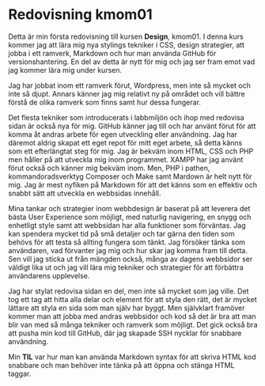 ---
---
Redovisning kmom01
=========================

Detta är min första redovisning till kursen **Design**, kmom01.  I denna kurs kommer jag att lära mig nya stylings tekniker i CSS, design strategier, att jobba i ett ramverk, Markdown och hur man använda GitHub för versionshantering.  En del av detta är nytt för mig och jag ser fram emot vad jag kommer lära mig under kursen.

Jag har jobbat inom ett ramverk förut, Wordpress, men inte så mycket och inte så djupt.  Annars känner jag mig relativt ny på området och vill bättre förstå de olika ramverk som finns samt hur dessa fungerar.

Det flesta tekniker som introducerats i labbmiljön och ihop med redovisa sidan är också nya för mig.  GitHub känner jag till och har använt förut för att komma åt andras arbete för egen utveckling eller användning.  Jag har däremot aldrig skapat ett eget repot för mitt eget arbete, så detta känns som ett efterlängtat steg för mig.  Jag är bekväm inom HTML, CSS och PHP men håller på att utveckla mig inom programmet.  XAMPP har jag använt förut också och känner mig bekväm inom.  Men, PHP i pathen, kommandoradsverktyg Composer och Make samt Mardown är helt nytt för mig.  Jag är mest nyfiken på Markdown för att det känns som en effektiv och snabbt sätt att utveckla en webbsidas innehåll.  

Mina tankar och strategier inom webbdesign är baserat på att leverera det bästa User Experience som möjligt, med naturlig navigering, en snygg och enhetligt style samt att webbsidan har alla funktioner som förväntas.  Jag kan spendera mycket tid på små detaljer och tar gärna den tiden som behövs för att testa så allting fungera som tänkt.  Jag försöker tänka som användaren, vad förvanter jag mig och hur skar jag komma fram till detta.  Sen vill jag sticka ut från mängden också, många av dagens webbsidor ser väldigt lika ut och jag vill lära mig tekniker och strategier för att förbättra användarens upplevelse.

Jag har stylat redovisa sidan en del, men inte så mycket som jag ville.  Det tog ett tag att hitta alla delar och element för att styla den rätt, det är mycket lättare att styla en sida som man själv har byggt.  Men självklart framöver kommer man att jobba med andras webbsidor och kod så det är bra att man blir van med så många tekniker och ramverk som möjligt.  Det gick också bra att pusha min kod till GitHub, där jag skapade SSH nycklar för snabbare användning.  

Min **TIL** var hur man kan använda Markdown syntax för att skriva HTML kod snabbare och man behöver inte tänka på att öppna och stänga HTML taggar.
